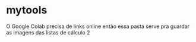 # mytools
O Google Colab precisa de links online então essa pasta serve pra guardar as imagens das listas de cálculo 2
